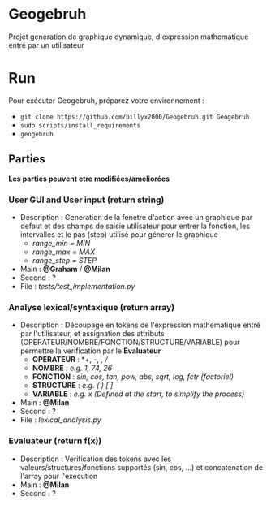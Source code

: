 # Geogebruh
Projet generation de graphique dynamique, d'expression mathematique entré par un utilisateur

# Run
Pour exécuter Geogebruh, préparez votre environnement :
* `git clone https://github.com/billyx2000/Geogebruh.git Geogebruh`
* `sudo scripts/install_requirements`
* `geogebruh`

## Parties

**Les parties peuvent etre modifiées/ameliorées**

### User GUI and User input (return **string**)
* Description : Generation de la fenetre d'action avec un graphique par defaut et des champs de saisie utilisateur pour entrer la fonction, les intervalles et le pas (step) utilisé pour génerer le graphique
	* *range_min = MIN*
	* *range_max = MAX*
	* *range_step = STEP*
* Main : **@Graham** / **@Milan**
* Second : ?
* File : *tests/test_implementation.py*

### Analyse lexical/syntaxique (return **array**)
* Description : Découpage en tokens de l'expression mathematique entré par l'utilisateur, et assignation des attributs (OPERATEUR/NOMBRE/FONCTION/STRUCTURE/VARIABLE) pour permettre la verification par le **Evaluateur**
	* **OPERATEUR**	: *+, -, *, /*
	* **NOMBRE**	: *e.g. 1, 74, 26*
	* **FONCTION**	: *sin, cos, tan, pow, abs, sqrt, log, fctr (factoriel)*
	* **STRUCTURE**	: *e.g. ( ) [ ]*
	* **VARIABLE**	: *e.g. x (Defined at the start, to simplify the process)*
* Main : **@Milan**
* Second : ?
* File : *lexical_analysis.py*

### Evaluateur (return **f(x)**)
* Description : Verification des tokens avec les valeurs/structures/fonctions supportés (sin, cos, ...) et concatenation de l'array pour l'execution
* Main : **@Milan**
* Second : ?
